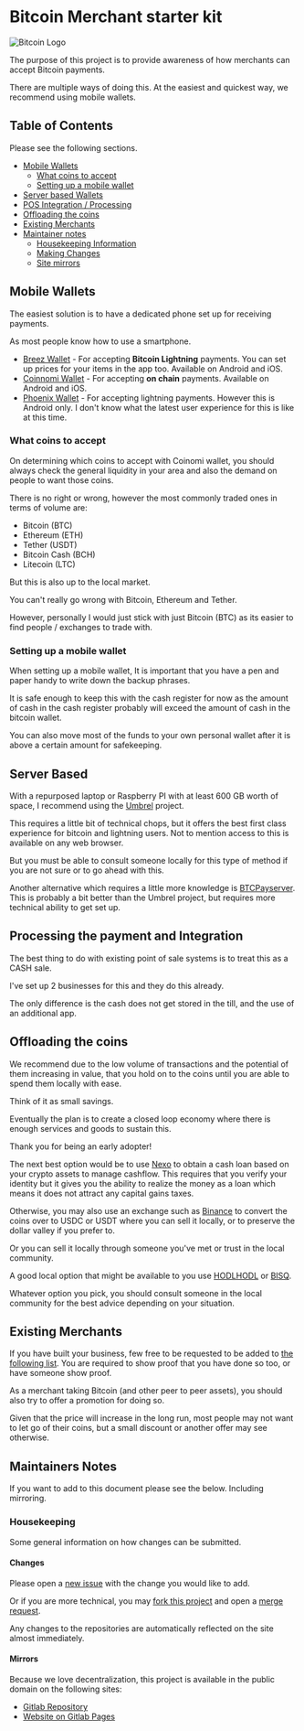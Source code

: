 # Bitcoin Merchant starter kit
![Bitcoin Logo](https://gitlab.com/nolim1t/bitcoin-merchant-starter-kit/-/raw/master/bitcoin-small.png)

The purpose of this project is to provide awareness of how merchants can accept Bitcoin payments.

There are multiple ways of doing this. At the easiest and quickest way, we recommend using mobile wallets.

## Table of Contents

Please see the following sections.

* [Mobile Wallets](#mobile-wallets)
    * [What coins to accept](#what-coins-to-accept)
    * [Setting up a mobile wallet](#setting-up-a-mobile-wallet)
* [Server based Wallets](#server-based)
* [POS Integration / Processing](#processing-the-payment-and-integration)
* [Offloading the coins](#offloading-the-coins)
* [Existing Merchants](#existing-merchants)
* [Maintainer notes](#maintainers-notes)
    * [Housekeeping Information](#housekeeping)
    * [Making Changes](#changes)
    * [Site mirrors](#mirrors)

## Mobile Wallets

The easiest solution is to have a dedicated phone set up for receiving payments.

As most people know how to use a smartphone.

* [Breez Wallet](https://breez.technology/) - For accepting **Bitcoin Lightning** payments. You can set up prices for your items in the app too. Available on Android and iOS.
* [Coinnomi Wallet](https://www.coinomi.com/en/) - For accepting **on chain** payments. Available on Android and iOS.
* [Phoenix Wallet](https://phoenix.acinq.co/) - For accepting lightning payments. However this is Android only. I don't know what the latest user experience for this is like at this time.

### What coins to accept

On determining which coins to accept with Coinomi wallet, you should always check the general liquidity in your area and also the demand on people to want those coins.

There is no right or wrong, however the most commonly traded ones in terms of volume are:

* Bitcoin (BTC)
* Ethereum (ETH)
* Tether (USDT)
* Bitcoin Cash (BCH)
* Litecoin (LTC)

But this is also up to the local market.

You can't really go wrong with Bitcoin, Ethereum and Tether.

However, personally I would just stick with just Bitcoin (BTC) as its easier to find people / exchanges to trade with.

### Setting up a mobile wallet

When setting up a mobile wallet, It is important that you have a pen and paper handy to write down the backup phrases.

It is safe enough to keep this with the cash register for now as the amount of cash in the cash register probably will exceed the amount of cash in the bitcoin wallet.

You can also move most of the funds to your own personal wallet after it is above a certain amount for safekeeping.

## Server Based

With a repurposed laptop or Raspberry PI with at least 600 GB worth of space, I recommend using the [Umbrel](https://getumbrel.com) project.

This requires a little bit of technical chops, but it offers the best first class experience for bitcoin and lightning users. Not to mention access to this is available on any web browser.

But you must be able to consult someone locally for this type of method if you are not sure or to go ahead with this.

Another alternative which requires a little more knowledge is [BTCPayserver](https://btcpayserver.org/). This is probably a bit better than the Umbrel project, but requires more technical ability to get set up.

## Processing the payment and Integration

The best thing to do with existing point of sale systems is to treat this as a CASH sale.

I've set up 2 businesses for this and they do this already.

The only difference is the cash does not get stored in the till, and the use of an additional app.

## Offloading the coins

We recommend due to the low volume of transactions and the potential of them increasing in value, that you hold on to the coins until you are able to spend them locally with ease.

Think of it as small savings.

Eventually the plan is to create a closed loop economy where there is enough services and goods to sustain this.

Thank you for being an early adopter!

The next best option would be to use [Nexo](https://nexo.io) to obtain a cash loan based on your crypto assets to manage cashflow. This requires that you verify your identity but it gives you the ability to realize the money as a loan which means it does not attract any capital gains taxes.

Otherwise, you may also use an exchange such as [Binance](https://binance.com/) to convert the coins over to USDC or USDT where you can sell it locally, or to preserve the dollar valley if you prefer to.

Or you can sell it locally through someone you've met or trust in the local community.

A good local option that might be available to you use [HODLHODL](https://hodlhodl.com/join/LTZA) or [BISQ](http://bisq.network/).

Whatever option you pick, you should consult someone in the local community for the best advice depending on your situation.

## Existing Merchants

If you have built your business, few free to be requested to be added to [the following list](https://gitlab.com/nolim1t/bitcoin-merchants). You are required to show proof that you have done so too, or have someone show proof.

As a merchant taking Bitcoin (and other peer to peer assets), you should also try to offer a promotion for doing so.

Given that the price will increase in the long run, most people may not want to let go of their coins, but a small discount or another offer may see otherwise.

## Maintainers Notes

If you want to add to this document please see the below. Including mirroring.

### Housekeeping

Some general information on how changes can be submitted.

#### Changes

Please open a [new issue](https://gitlab.com/nolim1t/bitcoin-merchant-starter-kit/-/issues/new) with the change you would like to add.

Or if you are more technical, you may [fork this project](https://gitlab.com/nolim1t/bitcoin-merchant-starter-kit/-/forks/new) and open a [merge request](https://gitlab.com/nolim1t/bitcoin-merchant-starter-kit/-/merge_requests/new).

Any changes to the repositories are automatically reflected on the site almost immediately.

#### Mirrors

Because we love decentralization, this project is available in the public domain on the following sites:

* [Gitlab Repository](https://gitlab.com/nolim1t/bitcoin-merchant-starter-kit)
* [Website on Gitlab Pages](https://nolim1t.gitlab.io/bitcoin-merchant-starter-kit/)
